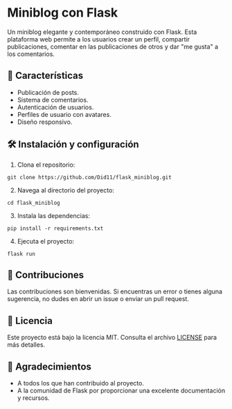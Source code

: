 # Miniblog con Flask

Un miniblog elegante y contemporáneo construido con Flask. Esta plataforma web permite a los
usuarios crear un perfil, compartir publicaciones, comentar en las publicaciones de otros y dar
"me gusta" a los comentarios.

## 🚀 Características

- Publicación de posts.
- Sistema de comentarios.
- Autenticación de usuarios.
- Perfiles de usuario con avatares.
- Diseño responsivo.

## 🛠️ Instalación y configuración

1. Clona el repositorio:
```
git clone https://github.com/Did11/flask_miniblog.git
```

2. Navega al directorio del proyecto:
```
cd flask_miniblog
```

3. Instala las dependencias:
```
pip install -r requirements.txt
```

4. Ejecuta el proyecto:
```
flask run
```

## 🤝 Contribuciones

Las contribuciones son bienvenidas. Si encuentras un error o tienes alguna sugerencia, no dudes en abrir un issue o enviar un pull request.

## 📜 Licencia

Este proyecto está bajo la licencia MIT. Consulta el archivo [LICENSE](LICENSE) para más detalles.

## 🙌 Agradecimientos

- A todos los que han contribuido al proyecto.
- A la comunidad de Flask por proporcionar una excelente documentación y recursos.
